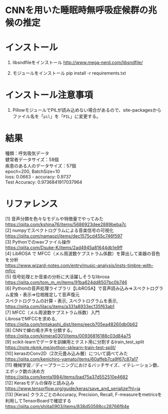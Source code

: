 # CNNを用いた睡眠時無呼吸症候群の兆候の推定

# インストール
1. libsndfileをインストール
http://www.mega-nerd.com/libsndfile/

2. モジュールをインストール
pip install -r requirements.txt

# インストール注意事項
1. PillowモジュールでPILが読み込めない場合があるので、site-packagesからファイル名を「`pil`」を「`PIL`」に変更する。

# 結果
種類：呼気吸気データ  
健常者データサイズ：58個  
疾患のある人のデータサイズ：57個  
epoch=200, BatchSize=10  
loss: 0.0663 - accuracy: 0.9737  
Test Accuracy: 0.9736841917037964  

# リファレンス
[1] 音声分類を色々なモデルや特徴量でやってみた  
https://qiita.com/kshina76/items/5686923dee2889beba7c  
[2] numpyでスペクトログラムによる音楽信号の可視化  
https://qiita.com/namaozi/items/dec1575cd455c746f597  
[3] Pythonでのwavファイル操作  
https://qiita.com/Dsuke-K/items/2ad4945a81644db1e9ff  
[4] LibROSA で MFCC（メル周波数ケプストラム係数）を算出して楽器の音色を分析  
https://www.wizard-notes.com/entry/music-analysis/insts-timbre-with-mfcc  
[5] 信号処理とか音楽の分析に大活躍しそうなlibrosa  
https://qiita.com/tom_m_m/items/91ba624dd8507bc0b746  
[6] Pythonの音声処理ライブラリ【LibROSA】で音声読み込み⇒スペクトログラム変換・表示⇒位相推定して音声復元  
スペクトログラムの計算・表示,  スペクトログラムを表示,  
https://qiita.com/lilacs/items/a331a8933ec135f63ab1  
[7] MFCC（メル周波数ケプストラム係数）入門  
LibrosaでMFCCを求める,  
https://qiita.com/tmtakashi_dist/items/eecb705ea48260db0b62  
[8] CNNで蝉の鳴き声を分類する。  
https://qiita.com/kimera0301/items/00936816188c03d84a75  
[9] scikit-learnでデータを訓練用とテスト用に分割するtrain_test_split
https://note.nkmk.me/python-sklearn-train-test-split/  
[10] kerasのConv2D（2次元畳み込み層）について調べてみた  
https://qiita.com/kenichiro-yamato/items/60affeb7ca9f67c87a17  
[11] 機械学習／ディープラーニングにおけるバッチサイズ、イテレーション数、エポック数の決め方  
https://qiita.com/kenta1984/items/bad75a37d552510e4682  
[12] Kerasモデルの保存と読み込み  
https://www.tensorflow.org/guide/keras/save_and_serialize?hl=ja  
[13] [Keras] クラスごとのAccuracy, Precision, Recall, F-measureをmetricsを利用してTensorBoardで確認する  
https://qiita.com/shiita0903/items/838d50598cc28766f84e  